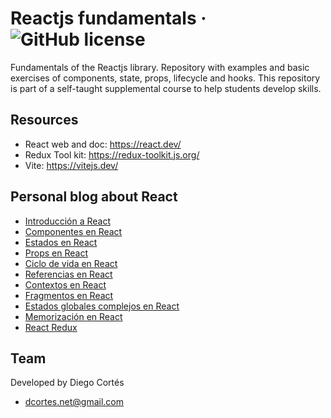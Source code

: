 # Reactjs fundamentals &middot; ![GitHub license](https://img.shields.io/badge/license-MIT-blue.svg)

Fundamentals of the Reactjs library. Repository with examples and basic exercises of components, state, props, lifecycle and hooks. This repository is part of a self-taught supplemental course to help students develop skills.

## Resources

- React web and doc: https://react.dev/
- Redux Tool kit: https://redux-toolkit.js.org/
- Vite: https://vitejs.dev/

## Personal blog about React

- [Introducción a React](https://medium.com/@diego.coder/introducci%C3%B3n-a-reactjs-418bf0af52cc)
- [Componentes en React](https://medium.com/@diego.coder/componentes-en-react-js-9a1444cddc52)
- [Estados en React](https://medium.com/@diego.coder/estados-en-react-js-hook-usestate-a8ceb548b4a1)
- [Props en React](https://medium.com/@diego.coder/propiedades-en-react-js-props-dc1d42c25c28)
- [Ciclo de vida en React](https://medium.com/@diego.coder/ciclo-de-vida-en-react-js-hook-useeffect-68d35cf287cf)
- [Referencias en React](https://medium.com/@diego.coder/referencias-en-react-js-hook-useref-4989e76925e2)
- [Contextos en React](https://medium.com/@diego.coder/contextos-en-react-js-hook-usecontext-440b948226e6)
- [Fragmentos en React](https://medium.com/@diego.coder/fragmentos-en-react-js-735d2874ccf0)
- [Estados globales complejos en React](https://medium.com/@diego.coder/estados-globales-complejos-en-react-js-hook-usereducer-620e90f75d1b)
- [Memorización en React](https://medium.com/@diego.coder/memorizaci%C3%B3n-en-react-js-hooks-usecallback-y-usememo-e7cf54e3689e)
- [React Redux](https://medium.com/@diego.coder/implementando-redux-en-react-js-redux-toolkit-86b82219584a)

## Team

Developed by Diego Cortés

- dcortes.net@gmail.com
